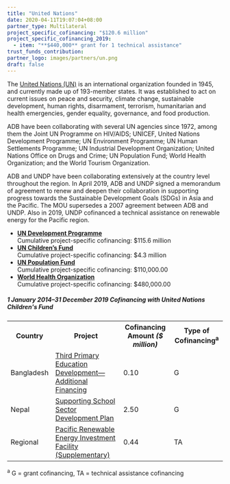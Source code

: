 ```yaml
---
title: "United Nations"
date: 2020-04-11T19:07:04+08:00
partner_type: Multilateral
project_specific_cofinancing: "$120.6 million"
project_specific_cofinancing_2019:
  - item: "**$440,000** grant for 1 technical assistance"
trust_funds_contribution: 
partner_logo: images/partners/un.png
draft: false
---
```

The <a href="https://www.un.org/en/">United Nations (UN)</a> is an international organization founded in 1945, and currently made up of 193-member states. It was established to act on current issues on peace and security, climate change, sustainable development, human rights, disarmament, terrorism, humanitarian and health emergencies, gender equality, governance, and food production. 

ADB have been collaborating with several UN agencies since 1972, among them the Joint UN Programme on HIV/AIDS; UNICEF, United Nations Development Programme; UN Environment Programme; UN Human Settlements Programme; UN Industrial Development Organization; United Nations Office on Drugs and Crime; UN Population Fund; World Health Organization; and the World Tourism Organization. 

ADB and UNDP have been collaborating extensively at the country level throughout the region. In April 2019, ADB and UNDP signed a memorandum of agreement to renew and deepen their collaboration in supporting progress towards the Sustainable Development Goals (SDGs) in Asia and the Pacific. The MOU supersedes a 2007 agreement between ADB and UNDP. Also in 2019, UNDP  cofinanced a technical assistance on renewable energy for the Pacific region.  

* <a href="https://www.undp.org/content/undp/en/home.html">**UN Development Programme**</a><br> Cumulative project-specific cofinancing: $115.6 million
* <a href="https://www.unicef.org/">**UN Children’s Fund**</a><br> 
Cumulative project-specific cofinancing: $4.3 million 
* <a href="https://www.unfpa.org/">**UN Population Fund**</a><br>
Cumulative project-specific cofinancing: $110,000.00
* <a href="https://www.who.int/">**World Health Organization**</a><br> 
Cumulative project-specific cofinancing: $480,000.00

<split>

##### _1 January 2014–31 December 2019_ Cofinancing with United Nations Children's Fund

<table class="table dr-partner-table">
<tr>
<th>Country</th>
<th>Project</th>
<th>Cofinancing Amount <em>($ million)</em></th>
<th>Type of Cofinancing<sup>a</sup></th>
</tr>
<tr>
<td>Bangladesh</td>
<td><a href="https://www.adb.org/projects/42122-016/main" target="_parent">Third Primary Education Development—Additional Financing</a></td>
<td>0.10 </td>
<td>G</td>
</tr>
<tr>
<td>Nepal</td>
<td><a href="https://www.adb.org/projects/49424-001/main" target="_parent">Supporting School Sector Development Plan</a></td>
<td>2.50 </td>
<td>G</td>
</tr>

<tr>
<td>Regional</td>
<td><a href="https://www.adb.org/projects/49450-001/main" target="_parent">Pacific Renewable Energy Investment Facility (Supplementary)</a></td>
<td>0.44 </td>
<td>TA</td>
</tr>

</table>

<p class="dr-footnote"><sup>a</sup> G = grant cofinancing, TA = technical assistance cofinancing</p>